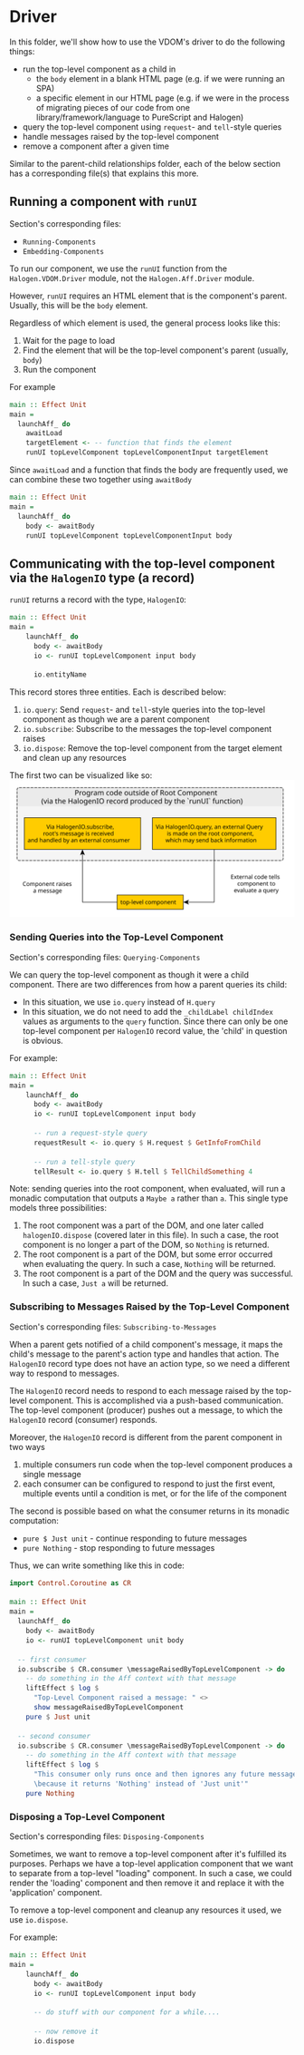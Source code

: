 # Driver

In this folder, we'll show how to use the VDOM's driver to do the following things:
- run the top-level component as a child in
    - the `body` element in a blank HTML page (e.g. if we were running an SPA)
    - a specific element in our HTML page (e.g. if we were in the process of migrating pieces of our code from one library/framework/language to PureScript and Halogen)
- query the top-level component using `request`- and `tell`-style queries
- handle messages raised by the top-level component
- remove a component after a given time

Similar to the parent-child relationships folder, each of the below section has a corresponding file(s) that explains this more.

## Running a component with `runUI`

Section's corresponding files:
- `Running-Components`
- `Embedding-Components`

To run our component, we use the `runUI` function from the `Halogen.VDOM.Driver` module, not the `Halogen.Aff.Driver` module.

However, `runUI` requires an HTML element that is the component's parent. Usually, this will be the `body` element.

Regardless of which element is used, the general process looks like this:
1. Wait for the page to load
2. Find the element that will be the top-level component's parent (usually, `body`)
3. Run the component

For example
```purescript
main :: Effect Unit
main =
  launchAff_ do
    awaitLoad
    targetElement <- -- function that finds the element
    runUI topLevelComponent topLevelComponentInput targetElement
```

Since `awaitLoad` and a function that finds the body are frequently used, we can combine these two together using `awaitBody`

```purescript
main :: Effect Unit
main =
  launchAff_ do
    body <- awaitBody
    runUI topLevelComponent topLevelComponentInput body
```

## Communicating with the top-level component via the `HalogenIO` type (a record)

`runUI` returns a record with the type, `HalogenIO`:

```purescript
main :: Effect Unit
main =
    launchAff_ do
      body <- awaitBody
      io <- runUI topLevelComponent input body

      io.entityName
```

This record stores three entities. Each is described below:
1. `io.query`: Send `request`- and `tell`-style queries into the top-level component as though we are a parent component
2. `io.subscribe`: Subscribe to the messages the top-level component raises
3. `io.dispose`: Remove the top-level component from the target element and clean up any resources

The first two can be visualized like so:
![Driver-Overview](../../assets/visuals/Driver-Overview.svg)

### Sending Queries into the Top-Level Component

Section's corresponding files: `Querying-Components`

We can query the top-level component as though it were a child component. There are two differences from how a parent queries its child:
- In this situation, we use `io.query` instead of `H.query`
- In this situation, we do not need to add the `_childLabel childIndex` values as arguments to the `query` function. Since there can only be one top-level component per `HalogenIO` record value, the 'child' in question is obvious.

For example:
```purescript
main :: Effect Unit
main =
    launchAff_ do
      body <- awaitBody
      io <- runUI topLevelComponent input body

      -- run a request-style query
      requestResult <- io.query $ H.request $ GetInfoFromChild

      -- run a tell-style query
      tellResult <- io.query $ H.tell $ TellChildSomething 4
```

Note: sending queries into the root component, when evaluated, will run a monadic computation that outputs a `Maybe a` rather than `a`. This single type models three possibilities:
1. The root component was a part of the DOM, and one later called `halogenIO.dispose` (covered later in this file). In such a case, the root component is no longer a part of the DOM, so `Nothing` is returned.
2. The root component is a part of the DOM, but some error occurred when evaluating the query. In such a case, `Nothing` will be returned.
3. The root component is a part of the DOM and the query was successful. In such a case, `Just a` will be returned.

### Subscribing to Messages Raised by the Top-Level Component

Section's corresponding files: `Subscribing-to-Messages`

When a parent gets notified of a child component's message, it maps the child's message to the parent's action type and handles that action. The `HalogenIO` record type does not have an action type, so we need a different way to respond to messages.

The `HalogenIO` record needs to respond to each message raised by the top-level component. This is accomplished via a push-based communication. The top-level component (producer) pushes out a message, to which the `HalogenIO` record (consumer) responds.

Moreover, the `HalogenIO` record is different from the parent component in two ways
1. multiple consumers run code when the top-level component produces a single message
2. each consumer can be configured to respond to just the first event, multiple events until a condition is met, or for the life of the component

The second is possible based on what the consumer returns in its monadic computation:
- `pure $ Just unit` - continue responding to future messages
- `pure Nothing` - stop responding to future messages

Thus, we can write something like this in code:

```purescript
import Control.Coroutine as CR

main :: Effect Unit
main =
  launchAff_ do
    body <- awaitBody
    io <- runUI topLevelComponent unit body

  -- first consumer
  io.subscribe $ CR.consumer \messageRaisedByTopLevelComponent -> do
    -- do something in the Aff context with that message
    liftEffect $ log $
      "Top-Level Component raised a message: " <>
      show messageRaisedByTopLevelComponent
    pure $ Just unit

  -- second consumer
  io.subscribe $ CR.consumer \messageRaisedByTopLevelComponent -> do
    -- do something in the Aff context with that message
    liftEffect $ log $
      "This consumer only runs once and then ignores any future messages \
      \because it returns 'Nothing' instead of 'Just unit'"
    pure Nothing
```

### Disposing a Top-Level Component

Section's corresponding files: `Disposing-Components`

Sometimes, we want to remove a top-level component after it's fulfilled its purposes. Perhaps we have a top-level application component that we want to separate from a top-level "loading" component. In such a case, we could render the 'loading' component and then remove it and replace it with the 'application' component.

To remove a top-level component and cleanup any resources it used, we use `io.dispose`.

For example:
```purescript
main :: Effect Unit
main =
    launchAff_ do
      body <- awaitBody
      io <- runUI topLevelComponent input body

      -- do stuff with our component for a while....

      -- now remove it
      io.dispose
```
